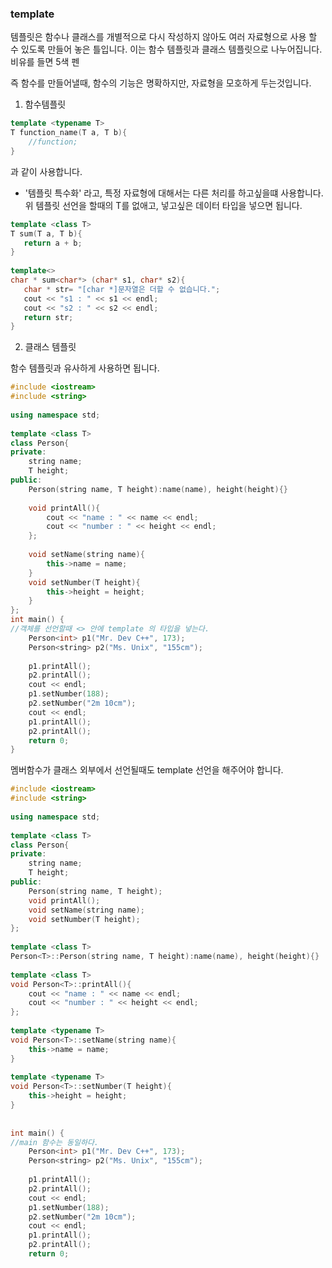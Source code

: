 
### template ###

템플릿은 함수나 클래스를 개별적으로 다시 작성하지 않아도 여러 자료형으로 사용 할 수 있도록 만들어 놓은 틀입니다. 이는 함수 템플릿과 클래스 템플릿으로 나누어집니다. 비유를 들면 5색 펜

즉 함수를 만들어낼때, 함수의 기능은 명확하지만, 자료형을 모호하게 두는것입니다.

1. 함수템플릿 

```c++
template <typename T>
T function_name(T a, T b){
    //function;
}
```
과 같이 사용합니다.

* '템플릿 특수화' 라고, 특정 자료형에 대해서는 다른 처리를 하고싶을떄 사용합니다. 위 템플릿 선언을 할때의 T를 없애고, 넣고싶은 데이터 타입을 넣으면 됩니다.

```c++
template <class T>
T sum(T a, T b){
   return a + b;
}
 
template<>
char * sum<char*> (char* s1, char* s2){
   char * str= "[char *]문자열은 더할 수 없습니다."; 
   cout << "s1 : " << s1 << endl;
   cout << "s2 : " << s2 << endl;
   return str; 
}
```
2. 클래스 템플릿

함수 템플릿과 유사하게 사용하면 됩니다.

```c++
#include <iostream>
#include <string>
 
using namespace std;
 
template <class T>
class Person{
private:
    string name;
    T height;
public:
    Person(string name, T height):name(name), height(height){}
 
    void printAll(){
        cout << "name : " << name << endl;
        cout << "number : " << height << endl;
    };
 
    void setName(string name){
        this->name = name;
    }
    void setNumber(T height){
        this->height = height;
    }
};
int main() {
//객체를 선언할때 <> 안에 template 의 타입을 넣는다.
    Person<int> p1("Mr. Dev C++", 173);
    Person<string> p2("Ms. Unix", "155cm");
 
    p1.printAll();
    p2.printAll();
    cout << endl;
    p1.setNumber(188);
    p2.setNumber("2m 10cm");
    cout << endl;
    p1.printAll();
    p2.printAll();
    return 0;
}
```

멤버함수가 클래스 외부에서 선언될때도 template 선언을 해주어야 합니다.

```c++
#include <iostream>
#include <string>
 
using namespace std;
 
template <class T>
class Person{
private:
    string name;
    T height;
public:
    Person(string name, T height);
    void printAll();
    void setName(string name);
    void setNumber(T height);
};
 
template <class T>
Person<T>::Person(string name, T height):name(name), height(height){}
 
template <class T>
void Person<T>::printAll(){
    cout << "name : " << name << endl;
    cout << "number : " << height << endl;
};
 
template <typename T>
void Person<T>::setName(string name){
    this->name = name;
}
 
template <typename T>
void Person<T>::setNumber(T height){
    this->height = height;
}
 
 
int main() {
//main 함수는 동일하다.
    Person<int> p1("Mr. Dev C++", 173);
    Person<string> p2("Ms. Unix", "155cm");
 
    p1.printAll();
    p2.printAll();
    cout << endl;
    p1.setNumber(188);
    p2.setNumber("2m 10cm");
    cout << endl;
    p1.printAll();
    p2.printAll();
    return 0;
```
